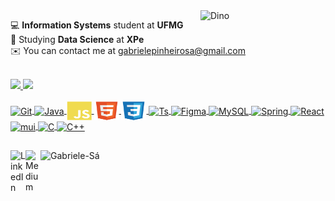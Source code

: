 <img align="right" alt="Dino" width="200" src="https://i2.wp.com/payload.cargocollective.com/1/2/85239/3448177/under-con.gif">

💻 **Information Systems** student at **UFMG**<br>
🎲 Studying **Data Science** at **XPe**<br>
✉️  You can contact me at gabrielepinheirosa@gmail.com

<br>
<a href="https://github.com/psgabriele">
<img height="156em" src="https://github-readme-stats.vercel.app/api?username=psgabriele&show_icons=true&theme=default&include_all_commits=true&rank_icon=github&hide_border=true"/>
<img height="156em" src="https://github-readme-stats.vercel.app/api/top-langs/?username=psgabriele&layout=compact&langs_count=7&theme=default"/>

<div style="display: inline_block"><br>
  <img align="center" alt="Git" height="30" width="40" src="https://cdn.jsdelivr.net/gh/devicons/devicon/icons/git/git-original.svg" />
  <img align="center" alt="Java" height="30" width="40" src="https://cdn.jsdelivr.net/gh/devicons/devicon/icons/java/java-plain.svg" />
  <img align="center" alt="Js" height="30" width="40" src="https://raw.githubusercontent.com/devicons/devicon/master/icons/javascript/javascript-plain.svg">
  <img align="center" alt="HTML" height="30" width="40" src="https://raw.githubusercontent.com/devicons/devicon/master/icons/html5/html5-original.svg">
  <img align="center" alt="CSS" height="30" width="40" src="https://raw.githubusercontent.com/devicons/devicon/master/icons/css3/css3-original.svg">
  <img align="center" alt="Ts" height="30" width="40" src="https://cdn.jsdelivr.net/gh/devicons/devicon/icons/typescript/typescript-original.svg" />
  <img align="center" alt="Figma" height="30" width="40" src="https://cdn.jsdelivr.net/gh/devicons/devicon/icons/figma/figma-original.svg" />
  <img align="center" alt="MySQL" height="30" width="40" src="https://cdn.jsdelivr.net/gh/devicons/devicon@latest/icons/mysql/mysql-original.svg" />
  <img align="center" alt="Spring" height="30" width="40" src="https://cdn.jsdelivr.net/gh/devicons/devicon/icons/spring/spring-original.svg" />
  <img align="center" alt="React" height="30" width="40" src="https://cdn.jsdelivr.net/gh/devicons/devicon/icons/react/react-original.svg" />
  <img align="center" alt="mui" height="30" width="40" src="https://cdn.jsdelivr.net/gh/devicons/devicon/icons/materialui/materialui-original.svg" />
  <img align="center" alt="C" height="30" width="40" src="https://cdn.jsdelivr.net/gh/devicons/devicon/icons/c/c-original.svg" />
  <img align="center" alt="C++" height="30" width="40" src="https://cdn.jsdelivr.net/gh/devicons/devicon/icons/cplusplus/cplusplus-original.svg" />
</div>

##
<a href="https://www.linkedin.com/in/gabriele-s%C3%A1/">
  <img align="left" alt="LinkedIn" width="24px" src="https://cdn.jsdelivr.net/npm/simple-icons@v3/icons/linkedin.svg" />
</a>
<a href="https://psgabriele.medium.com/">
  <img align="left" alt="Medium" width="24px" src="https://www.svgrepo.com/show/354057/medium-icon.svg" />
</a>

<p> <img src="https://komarev.com/ghpvc/?username=psgabriele&color=0081C9" alt="Gabriele-Sá" /> </p>


